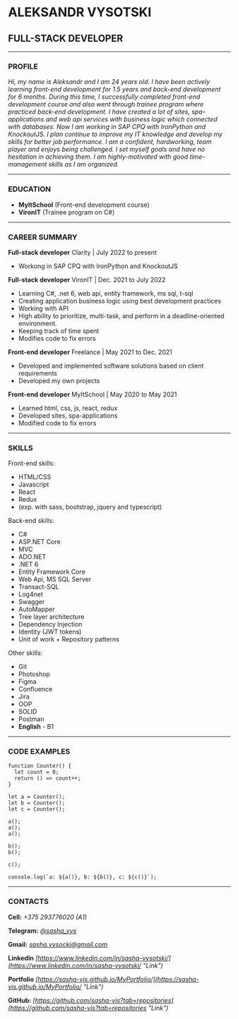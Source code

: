 # ALEKSANDR VYSOTSKI
## FULL-STACK DEVELOPER
***
### PROFILE
*Hi, my name is Aleksandr and I am 24 years old. I have been actively learning front-end development for 1.5 years and back-end development for 6 months. During this time, I successfully completed front-end development course and also went through trainee program where practiced back-end development. I have created a lot of sites, spa-applications and web api services with business logic which connected with databases. Now I am working in SAP CPQ with IronPython and KnockoutJS.
I plan continue to improve my IT knowledge and develop my skills for better job performance.
I am a confident, hardworking, team player and enjoys being challenged. I set myself goals and have no hesitation in achieving them. I am highly-motivated with good time-management skills as I am organized.*

***
### EDUCATION
- **MyItSchool** (Front-end development course)
- **VironIT** (Trainee program on C#)

***
### CAREER SUMMARY
**Full-stack developer**
Clarity | July 2022 to present
- Workong in SAP CPQ with IronPython and KnockoutJS

**Full-stack developer**
VironIT | Dec. 2021 to July 2022
- Learning C#, .net 6, web api, entity framework,
ms sql, t-sql
- Creating application business logic using best development practices
- Working with API
- High ability to prioritize, multi-task, and perform in a deadline-oriented environment.
- Keeping track of time spent
- Modifies code to fix errors

**Front-end developer**
Freelance | May 2021 to Dec. 2021
- Developed and implemented software solutions based on client requirements
- Developed my own projects

**Front-end developer**
MyItSchool | May 2020 to May 2021
- Learned html, css, js, react, redux
- Developed sites, spa-applications
- Modified code to fix errors

***
### SKILLS
Front-end skills:
- HTML/CSS
- Javascript
- React
- Redux
- (exp. with sass, bootstrap, jquery and typescript)

Back-end skills:
- C#
- ASP.NET Core
- MVC
- ADO.NET
- .NET 6
- Entity Framework Core
- Web Api, MS SQL Server
- Transact-SQL
- Log4net
- Swagger
- AutoMapper
- Tree layer architecture
- Dependency Injection
- Identity (JWT tokens)
- Unit of work + Repository patterns

Other skills:
- Git
- Photoshop
- Figma
- Confluence
- Jira
- OOP
- SOLID
- Postman
- **English** - B1

***
### CODE EXAMPLES

```
function Counter() {
  let count = 0;
  return () => count++;
}

let a = Counter();
let b = Counter();
let c = Counter();

a();
a();
a();

b();
b();

c();

console.log(`a: ${a()}, b: ${b()}, c: ${c()}`);
```

***
### CONTACTS
**Cell:** *+375 293776020 (A1)*

**Telegram:** *[@sasha_vys](https://t.me/sasha_vys "link")*

**Gmail:** *sasha.vysocki@gmail.com*

**LinkedIn** *[https://www.linkedin.com/in/sasha-vysotski/](https://www.linkedin.com/in/sasha-vysotski/ "Link")*

**Portfolio** *[https://sasha-vis.github.io/MyPortfolio/](https://sasha-vis.github.io/MyPortfolio/ "Link")*

**GitHub:** *[https://github.com/sasha-vis?tab=repositories](https://github.com/sasha-vis?tab=repositories "Link")*